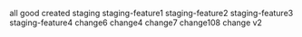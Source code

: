 all good
created staging
staging-feature1
staging-feature2
staging-feature3
staging-feature4
change6
change4
change7
change108
change v2